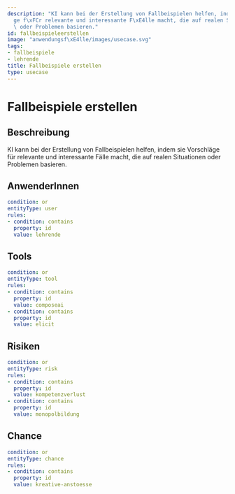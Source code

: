 ```yaml
---
description: "KI kann bei der Erstellung von Fallbeispielen helfen, indem sie Vorschl\xE4\
  ge f\xFCr relevante und interessante F\xE4lle macht, die auf realen Situationen\
  \ oder Problemen basieren."
id: fallbeispieleerstellen
image: "anwendungsf\xE4lle/images/usecase.svg"
tags:
- fallbeispiele
- lehrende
title: Fallbeispiele erstellen
type: usecase
---
```



# Fallbeispiele erstellen

## Beschreibung

KI kann bei der Erstellung von Fallbeispielen helfen, indem sie Vorschläge für relevante und interessante Fälle macht, die auf realen Situationen oder Problemen basieren.

## AnwenderInnen

```yaml
condition: or
entityType: user
rules:
- condition: contains
  property: id
  value: lehrende
```



## Tools

```yaml
condition: or
entityType: tool
rules:
- condition: contains
  property: id
  value: composeai
- condition: contains
  property: id
  value: elicit
```



## Risiken

```yaml
condition: or
entityType: risk
rules:
- condition: contains
  property: id
  value: kompetenzverlust
- condition: contains
  property: id
  value: monopolbildung
```



## Chance

```yaml
condition: or
entityType: chance
rules:
- condition: contains
  property: id
  value: kreative-anstoesse
```

